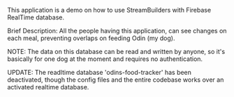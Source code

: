 
This application is a demo on how to use StreamBuilders with Firebase RealTime database.

Brief Description:
All the people having this application, can see changes on each meal, preventing overlaps on feeding Odin (my dog).

NOTE:
The data on this database can be read and written by anyone, so it's basically for one dog at the moment and requires no authentication.

UPDATE: The readltime database 'odins-food-tracker' has been deactivated, though the config files and the entire codebase works over an activated realtime database.
